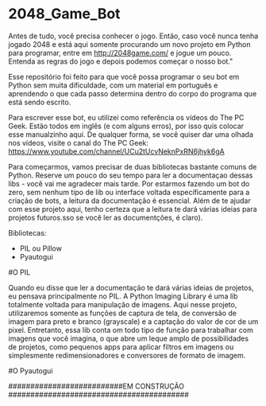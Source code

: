 # 2048_Game_Bot

Antes de tudo, você precisa conhecer o jogo. Então, caso você nunca tenha jogado 2048 e está aqui somente procurando um novo projeto em Python para programar, entre em http://2048game.com/ e jogue um pouco. Entenda as regras do jogo e depois podemos começar o nosso bot."


Esse repositório foi feito para que você possa programar o seu bot em Python sem muita dificuldade, com um material em português e aprendendo o que cada passo determina dentro do corpo do programa que está sendo escrito.

Para escrever esse bot, eu utilizei como referência os vídeos do The PC Geek. Estão todos em inglês (e com alguns erros), por isso quis colocar esse manualzinho aqui. De qualquer forma, se você quiser dar uma olhada nos vídeos, visite o canal do The PC Geek: https://www.youtube.com/channel/UCu2tUcvNeknPxRN6jhyk6gA




Para começarmos, vamos precisar de duas bibliotecas bastante comuns de Python. Reserve um pouco do seu tempo para ler a documentaçao dessas libs - você vai me agradecer mais tarde. Por estarmos fazendo um bot do zero, sem nenhum tipo de lib ou interface voltada específicamente para a criação de bots, a leitura da documentação é essencial. Além de te ajudar com esse projeto aqui, tenho certeza que a leitura te dará várias ideias para projetos futuros.sso se você ler as documentções, é claro).

Bibliotecas:


- PIL ou Pillow
- Pyautogui

#O PIL

Quando eu disse que ler a documentação te dará várias ideias de projetos, eu pensava principalmente no PIL. A Python Imaging Library é uma lib totalmente voltada para manipulação de imagens. Aqui nesse projeto, utilizaremos somente as funções de captura de tela, de conversão de imagem para preto e branco (grayscale) e a captação do valor de cor de um pixel. Entretanto, essa lib conta om todo tipo de função para trabalhar com imagens que você imagina, o que abre um leque amplo de possibilidades de projetos, como pequenos apps para aplicar filtros em imagens ou simplesmente redimensionadores e conversores de formato de imagem.

#O Pyautogui

##########################EM CONSTRUÇÃO #########################################